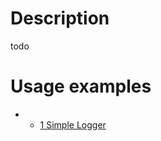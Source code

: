 # Description
todo

# Usage examples
* - [1 Simple Logger](https://github.com/darkessence87/psi-logger/tree/master/sources/psi-logger/psi/examples/1_Simple_Logger)